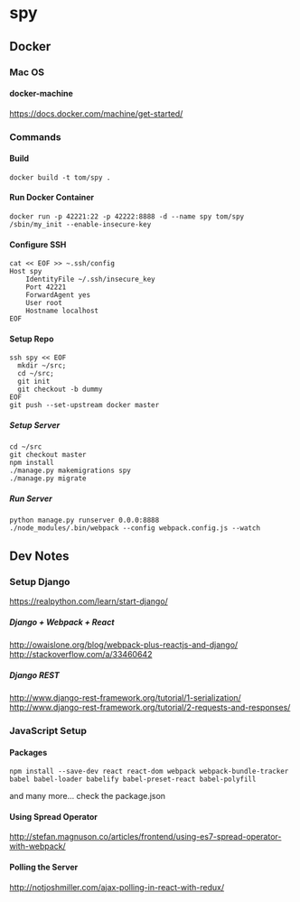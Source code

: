 spy
======
## Docker
### Mac OS
#### docker-machine
https://docs.docker.com/machine/get-started/
### Commands
#### Build
```
docker build -t tom/spy .
```
#### Run Docker Container
```
docker run -p 42221:22 -p 42222:8888 -d --name spy tom/spy /sbin/my_init --enable-insecure-key
```
#### Configure SSH
```
cat << EOF >> ~.ssh/config
Host spy
    IdentityFile ~/.ssh/insecure_key
    Port 42221
    ForwardAgent yes
    User root
    Hostname localhost
EOF
```
#### Setup Repo
```
ssh spy << EOF
  mkdir ~/src;
  cd ~/src;
  git init
  git checkout -b dummy
EOF
git push --set-upstream docker master
```
##### Setup Server
```
cd ~/src
git checkout master
npm install
./manage.py makemigrations spy
./manage.py migrate
```
##### Run Server
```
python manage.py runserver 0.0.0:8888
./node_modules/.bin/webpack --config webpack.config.js --watch
```

## Dev Notes
### Setup Django
https://realpython.com/learn/start-django/
##### Django + Webpack + React
http://owaislone.org/blog/webpack-plus-reactjs-and-django/
http://stackoverflow.com/a/33460642
##### Django REST
http://www.django-rest-framework.org/tutorial/1-serialization/
http://www.django-rest-framework.org/tutorial/2-requests-and-responses/
### JavaScript Setup
#### Packages
```
npm install --save-dev react react-dom webpack webpack-bundle-tracker babel babel-loader babelify babel-preset-react babel-polyfill
```
and many more... check the package.json
#### Using Spread Operator
http://stefan.magnuson.co/articles/frontend/using-es7-spread-operator-with-webpack/
#### Polling the Server
http://notjoshmiller.com/ajax-polling-in-react-with-redux/





